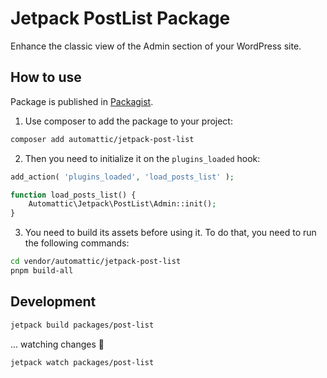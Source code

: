 # Jetpack PostList Package

Enhance the classic view of the Admin section of your WordPress site.

## How to use

Package is published in [Packagist](https://packagist.org/packages/automattic/jetpack-post-list).

1. Use composer to add the package to your project:
```bash
composer add automattic/jetpack-post-list
```

2. Then you need to initialize it on the `plugins_loaded` hook:
```php
add_action( 'plugins_loaded', 'load_posts_list' );

function load_posts_list() {
	Automattic\Jetpack\PostList\Admin::init();
}
```

3. You need to build its assets before using it.
To do that, you need to run the following commands:
```bash
cd vendor/automattic/jetpack-post-list
pnpm build-all
```
## Development

```bash
jetpack build packages/post-list
```

... watching changes 👀

```bash
jetpack watch packages/post-list
```
